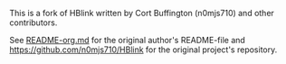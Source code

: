 This is a fork of HBlink written by Cort Buffington (n0mjs710) and
other contributors.

See [README-org.md](README-org.md) for the original author's README-file and
https://github.com/n0mjs710/HBlink for the original project's
repository.
